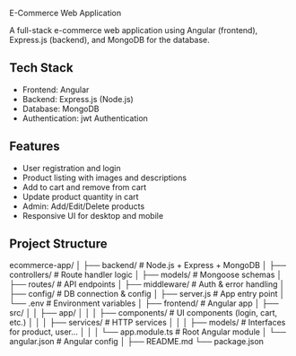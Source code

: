  E-Commerce Web Application

A full-stack e-commerce web application using Angular (frontend), Express.js (backend), and MongoDB for the database.


## Tech Stack

- Frontend: Angular
- Backend: Express.js (Node.js)
- Database: MongoDB 
- Authentication: jwt Authentication

## Features

- User registration and login
- Product listing with images and descriptions
- Add to cart and remove from cart
- Update product quantity in cart
- Admin: Add/Edit/Delete products
- Responsive UI for desktop and mobile

## Project Structure
ecommerce-app/
│
├── backend/                  # Node.js + Express + MongoDB
│   ├── controllers/          # Route handler logic
│   ├── models/               # Mongoose schemas
│   ├── routes/               # API endpoints
│   ├── middleware/           # Auth & error handling
│   ├── config/               # DB connection & config
│   ├── server.js             # App entry point
│   └── .env                  # Environment variables
│
├── frontend/                 # Angular app
│   ├── src/
│   │   ├── app/
│   │   │   ├── components/   # UI components (login, cart, etc.)
│   │   │   ├── services/     # HTTP services
│   │   │   ├── models/       # Interfaces for product, user...
│   │   │   └── app.module.ts # Root Angular module
│   └── angular.json          # Angular config
│
├── README.md
└── package.json
